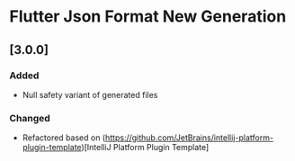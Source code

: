 <!-- Keep a Changelog guide -> https://keepachangelog.com -->

# Flutter Json Format New Generation

## [3.0.0]
### Added
- Null safety variant of generated files

### Changed
- Refactored based on (https://github.com/JetBrains/intellij-platform-plugin-template)[IntelliJ Platform Plugin Template]

